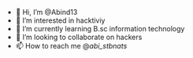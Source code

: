 - 👋 Hi, I’m @Abind13
- 👀 I’m interested in hacktiviy
- 🌱 I’m currently learning B.sc information technology
- 💞️ I’m looking to collaborate on hackers
- 📫 How to reach me @_abi_stbnats_

<!---
Abinayasri05/Abinayasri05 is a ✨ special ✨ repository because its `README.md` (this file) appears on your GitHub profile.
You can click the Preview link to take a look at your changes.
--->
